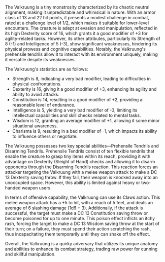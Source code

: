 The Valkruung is a tiny monstrosity characterized by its chaotic neutral alignment, making it unpredictable and whimsical in nature. With an armor class of 13 and 22 hit points, it presents a modest challenge in combat, rated at a challenge level of 1/2, which makes it suitable for lower-level encounters. The creature is adept at evasion and manipulation, reflected in its high Dexterity score of 16, which grants it a good modifier of +3 for agility-related tasks. However, its other attributes, particularly its Strength of 8 (-1) and Intelligence of 5 (-3), show significant weaknesses, hindering its physical prowess and cognitive capabilities. Notably, the Valkruung's prehensile tendrils allow it to interact with its environment uniquely, making it versatile despite its weaknesses. 

The Valkruung's statistics are as follows: 
- Strength is 8, indicating a very bad modifier, leading to difficulties in physical confrontations.
- Dexterity is 16, giving it a good modifier of +3, enhancing its agility and ability to avoid attacks.
- Constitution is 14, resulting in a good modifier of +2, providing a reasonable level of endurance.
- Intelligence is 5, yielding a very bad modifier of -3, limiting its intellectual capabilities and skill checks related to mental tasks.
- Wisdom is 12, granting an average modifier of +1, allowing it some minor situational awareness.
- Charisma is 9, resulting in a bad modifier of -1, which impacts its ability to influence others or negotiate.

The Valkruung possesses two key special abilities—Prehensile Tendrils and Disarming Tendrils. Prehensile Tendrils consist of ten flexible tendrils that enable the creature to grasp tiny items within its reach, providing it with advantage on Dexterity (Sleight of Hand) checks and allowing it to disarm opponents through the Disarming Tendrils reaction. This reaction forces an attacker targeting the Valkruung with a melee weapon attack to make a DC 13 Dexterity saving throw. If they fail, their weapon is knocked away into an unoccupied space. However, this ability is limited against heavy or two-handed weapon users.

In terms of offensive capability, the Valkruung can use its Claws action. This melee weapon attack has a +5 to hit, with a reach of 5 feet, and deals an average of 6 slashing damage (1d6 + 3). Additionally, if the attack is successful, the target must make a DC 13 Constitution saving throw or become poisoned for up to one minute. This poison effect inflicts an itchy rash, forcing the target to make a DC 13 Wisdom saving throw at the start of their turn; on a failure, they must spend their action scratching the rash, thus incapacitating them temporarily until they can shake off the effect.

Overall, the Valkruung is a quirky adversary that utilizes its unique anatomy and abilities to enhance its combat strategy, trading raw power for cunning and skillful manipulation.
